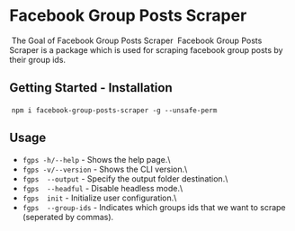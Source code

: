 # Facebook Group Posts Scraper 
​
The Goal of Facebook Group Posts Scraper
​
Facebook Group Posts Scraper is a package which is used for scraping facebook group posts by their group ids.
​
## Getting Started - Installation
​
`npm i facebook-group-posts-scraper -g --unsafe-perm`
​
## Usage
 
- `fgps -h/--help`     - Shows the help page.\
- `fgps -v/--version`  - Shows the CLI version.\
- `fgps  --output`     - Specify the output folder destination.\
- `fgps  --headful`    - Disable headless mode.\
- `fgps  init`         - Initialize user configuration.\
- `fgps  --group-ids`  - Indicates which groups ids that we want to scrape (seperated by commas).
